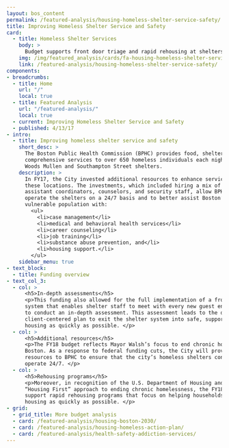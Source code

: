 ```yaml
---
layout: bos_content
permalink: /featured-analysis/housing-homeless-shelter-service-safety/
title: Improving Homeless Shelter Service and Safety
card:
  - title: Homeless Shelter Services
    body: >
      Budget supports front door triage and rapid rehousing at shelters
    img: /img/featured_analysis/cards/fa-housing-homeless-shelter-service-safety.jpg
    link: /featured-analysis/housing-homeless-shelter-service-safety/
components:
- breadcrumbs:
  - title: Home
    url: "/"
    local: true
  - title: Featured Analysis
    url: "/featured-analysis/"
    local: true
  - current: Improving Homeless Shelter Service and Safety
  - published: 4/13/17
- intro:
  - title: Improving homeless shelter service and safety
    short_desc: >
      The Boston Public Health Commission (BPHC) provides food, shelter and other 
      comprehensive services to over 650 homeless individuals each night at its 
      Woods Mullen and Southampton Street shelters. 
    description: >
      In FY17, the City invested additional resources to enhance service levels at 
      these locations. The investments, which included hiring a mix of coordinators, 
      assistant coordinators, counselors, and security staff, allow BPHC to efficiently
      operate the shelters on a 24/7 basis and to better assist Boston’s most
      vulnerable population with: 
        <ul>
          <li>case management</li>
          <li>medical and behavioral health services</li>
          <li>career counseling</li>
          <li>job training</li>
          <li>substance abuse prevention, and</li>
          <li>housing support.</li>
        </ul>
    sidebar_menu: true
- text_block:
  - title: Funding overview
- text_col_3:
  - col: >
      <h5>In-depth assessments</h5>
      <p>This funding also allowed for the full implementation of a front door triage 
      system that enables shelter staff to meet with every new guest entering the shelters 
      to conduct an in-depth assessment. This assessment leads to the development of a 
      client-centered plan to exit the shelter system into safe, supported, and stable 
      housing as quickly as possible. </p>
  - col: >
      <h5>Additional resources</h5>
      <p>The FY18 budget reflects Mayor Walsh’s focus to end chronic homelessness in 
      Boston. As a response to federal funding cuts, the City will provide additional 
      resources to BPHC to ensure that the city’s homeless shelters continue to 
      operate 24/7. </p>
  - col: >
      <h5>Rehousing programs</h5>
      <p>Moreover, in recognition of the U.S. Department of Housing and Urban Development’s 
      “Housing First” approach to ending chronic homelessness, the FY18 budget will 
      support rapid rehousing programs that focus on helping households obtain permanent 
      housing as quickly as possible. </p>
- grid: 
  - grid_title: More budget analysis
  - card: /featured-analysis/housing-boston-2030/
  - card: /featured-analysis/housing-homeless-action-plan/
  - card: /featured-analysis/health-safety-addiction-services/
---
```


